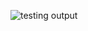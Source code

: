 ![testing output](https://github.com/BrindhajosikaP/React-727722eucy011-CC1/assets/148961284/d69efb28-b2d2-4c6c-95d7-4143435fc2c3)
